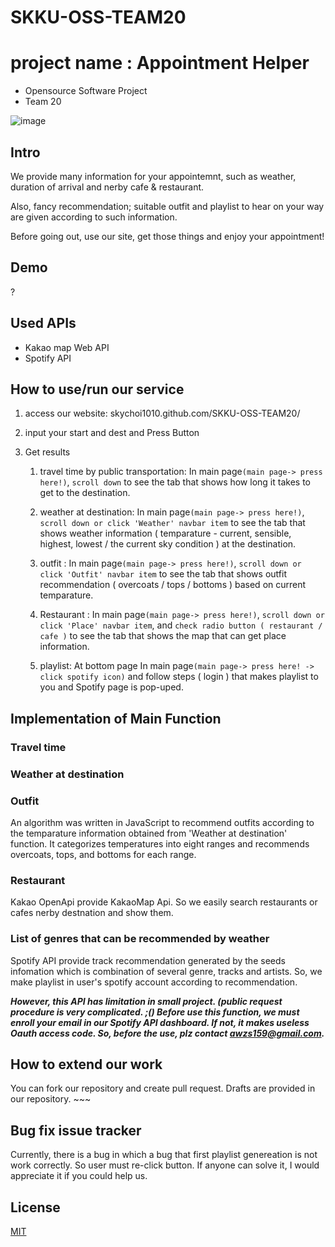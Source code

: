 # SKKU-OSS-TEAM20
# project name : Appointment Helper

-   Opensource Software Project
-   Team 20

![image](imgurl)

## Intro

We provide many information for your appointemnt, such as weather, duration of arrival and nerby cafe & restaurant.

Also, fancy recommendation; suitable outfit and playlist to hear on your way are given according to such information. 

Before going out, use our site, get those things and enjoy your appointment!

## Demo 

?

## Used APIs

- Kakao map Web API
- Spotify API

## How to use/run our service

1. access our website: skychoi1010.github.com/SKKU-OSS-TEAM20/

2. input your start and dest and Press Button

3. Get results

   1. travel time by public transportation: In main page`(main page-> press here!)`, `scroll down` to see the tab that shows how long it takes to get to the destination.
  
   2. weather at destination: In main page`(main page-> press here!)`, `scroll down or click 'Weather' navbar item` to see the tab that shows weather information ( temparature - current, sensible, highest, lowest / the current sky condition ) at the destination.
  
   3. outfit : In main page`(main page-> press here!)`, `scroll down or click 'Outfit' navbar item` to see the tab that shows outfit recommendation ( overcoats / tops / bottoms ) based on current temparature.
  
   4. Restaurant : In main page`(main page-> press here!)`, `scroll down or click 'Place' navbar item`, and `check radio button ( restaurant / cafe )` to see the tab that shows the map that can get place information.
    
   5. playlist: At bottom page In main page`(main page-> press here! -> click spotify icon)` and follow steps ( login ) that makes playlist to you and Spotify page is pop-uped.

## Implementation of Main Function

### Travel time

### Weather at destination

### Outfit
An algorithm was written in JavaScript to recommend outfits according to the temparature information obtained from 'Weather at destination' function.
It categorizes temperatures into eight ranges and recommends overcoats, tops, and bottoms for each range. 

### Restaurant
Kakao OpenApi provide KakaoMap Api. So we easily search restaurants or cafes nerby destnation and show them.

### List of genres that can be recommended by weather
Spotify API provide track recommendation generated by the seeds infomation which is combination of several genre, tracks and artists. So, we make playlist in user's spotify account according to recommendation.

***However, this API has limitation in small project. (public request procedure is very complicated. ;() Before use this function, we must enroll your email in our Spotify API dashboard. If not, it makes useless Oauth access code. So, before the use, plz contact awzs159@gmail.com.***

## How to extend our work

You can fork our repository and create pull request. Drafts are provided in our repository. ~~~

## Bug fix issue tracker

Currently, there is a bug in which a bug that first playlist genereation is not work correctly. So user must re-click button. If anyone can solve it, I would appreciate it if you could help us.


## License

[MIT](link)
